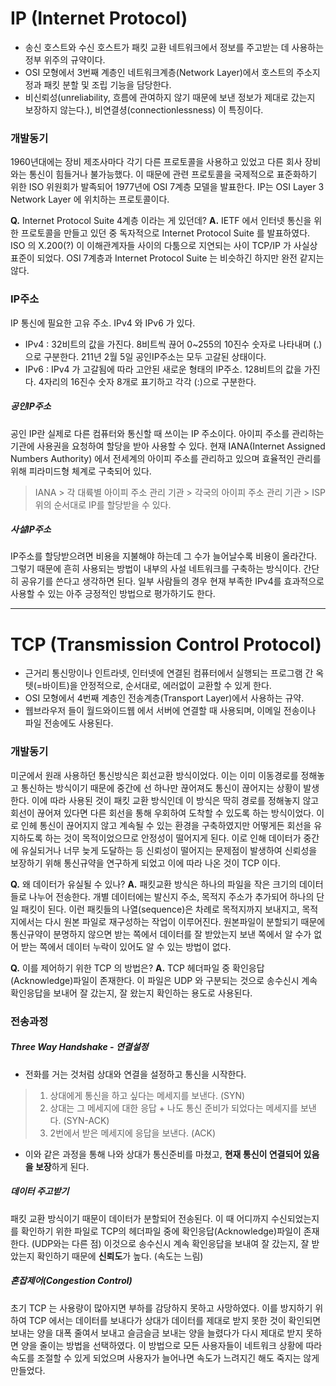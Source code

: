 # IP (Internet Protocol)
* 송신 호스트와 수신 호스트가 패킷 교환 네트워크에서 정보를 주고받는 데 사용하는 정부 위주의 규약이다.
* OSI 모형에서 3번째 계층인 네트워크계층(Network Layer)에서 호스트의 주소지정과 패킷 분할 및 조립 기능을 담당한다.
* 비신뢰성(unreliability, 흐름에 관여하지 않기 때문에 보낸 정보가 제대로 갔는지 보장하지 않는다.), 비연결셩(connectionlessness) 이 특징이다. 

### 개발동기
1960년대에는 장비 제조사마다 각기 다른 프로토콜을 사용하고 있었고 다른 회사 장비와는 통신이 힘들거나 불가능했다. 이 때문에 관련 프로토콜을 국제적으로 표준화하기 위한 ISO 위원회가 발족되어 1977년에 OSI 7계층 모델을 발표한다. IP는 OSI Layer 3 Network Layer 에 위치하는 프로토콜이다. 

**Q.** Internet Protocol Suite 4계층 이라는 게 있던데?
**A.** IETF 에서 인터넷 통신을 위한 프로토콜을 만들고 있던 중 독자적으로 Internet Protocol Suite 를 발표하였다. ISO 의 X.200(?) 이 이해관계자들 사이의 다툼으로 지연되는 사이 TCP/IP 가 사실상 표준이 되었다. OSI 7계층과 Internet Protocol Suite 는 비슷하긴 하지만 완전 같지는 않다. 

### IP주소
IP 통신에 필요한 고유 주소. IPv4 와 IPv6 가 있다.
* IPv4 : 32비트의 값을 가진다. 8비트씩 끊어 0~255의 10진수 숫자로 나타내며 (.)으로 구분한다. 211년 2월 5일 공인IP주소는 모두 고갈된 상태이다.
* IPv6 : IPv4 가 고갈됨에 따라 고안된 새로운 형태의 IP주소. 128비트의 값을 가진다. 4자리의 16진수 숫자 8개로 표기하고 각각 (:)으로 구분한다.
##### 공인IP주소
공인 IP란 실제로 다른 컴퓨터와 통신할 때 쓰이는 IP 주소이다. 아이피 주소를 관리하는 기관에 사용권을 요청하여 할당을 받아 사용할 수 있다. 현재 IANA(Internet Assigned Numbers Authority) 에서 전세계의 아이피 주소를 관리하고 있으며 효율적인 관리를 위해 피라미드형 체계로 구축되어 있다.
> IANA > 각 대륙별 아이피 주소 관리 기관 > 각국의 아이피 주소 관리 기관 > ISP
위의 순서대로 IP를 할당받을 수 있다.
##### 사설IP주소
IP주소를 할당받으려면 비용을 지불해야 하는데 그 수가 늘어날수록 비용이 올라간다. 그렇기 때문에 흔히 사용되는 방법이 내부의 사설 네트워크를 구축하는 방식이다. 간단히 공유기를 쓴다고 생각하면 된다. 일부 사람들의 경우 현재 부족한 IPv4를 효과적으로 사용할 수 있는 아주 긍정적인 방법으로 평가하기도 한다.

---
# TCP (Transmission Control Protocol)
* 근거리 통신망이나 인트라넷, 인터넷에 연결된 컴퓨터에서 실행되는 프로그램 간 옥텟(=바이트)을 안정적으로, 순서대로, 에러없이 교환할 수 있게 한다.
* OSI 모형에서 4번째 계층인 전송계층(Transport Layer)에서 사용하는 규약.
* 웹브라우저 들이 월드와이드웹 에서 서버에 연결할 때 사용되며, 이메일 전송이나 파일 전송에도 사용된다.

### 개발동기
미군에서 원래 사용하던 통신방식은 회선교환 방식이었다. 이는 이미 이동경로를 정해놓고 통신하는 방식이기 때문에 중간에 선 하나만 끊어져도 통신이 끊어지는 상황이 발생한다. 이에 따라 사용된 것이 패킷 교환 방식인데 이 방식은 딱히 경로를 정해놓지 않고 회선이 끊어져 있다면 다른 회선을 통해 우회하여 도착할 수 있도록 하는 방식이었다. 이로 인헤 통신이 끊어지지 않고 계속될 수 있는 환경을 구축하였지만 어떻게든 회선을 유지하도록 하는 것이 목적이었으므로 안정성이 떨어지게 된다. 이로 인해 데이터가 중간에 유실되거나 너무 늦게 도달하는 등 신뢰성이 떨어지는 문제점이 발생하여 신뢰성을 보장하기 위해 통신규약을 연구하게 되었고 이에 따라 나온 것이 TCP 이다.

**Q.** 왜 데이터가 유실될 수 있나?
**A.** 패킷교환 방식은 하나의 파일을 작은 크기의 데이터들로 나누어 전송한다. 개별 데이터에는 발신지 주소, 목적지 주소가 추가되어 하나의 단일 패킷이 된다. 이런 패킷들의 나열(sequence)은 차례로 목적지까지 보내지고, 목적지에서는 다시 원본 파일로 재구성하는 작업이 이루어진다. 원본파일이 분할되기 때문에 통신규약이 분명하지 않으면 받는 쪽에서 데이터를 잘 받았는지 보낸 쪽에서 알 수가 없어 받는 쪽에서 데이터 누락이 있어도 알 수 있는 방법이 없다.

**Q.** 이를 제어하기 위한 TCP 의 방법은?
**A.** TCP 헤더파일 중 확인응답(Acknowledge)파일이 존재한다. 이 파일은 UDP 와 구분되는 것으로 송수신시 계속 확인응답을 보내어 잘 갔는지, 잘 왔는지 확인하는 용도로 사용된다. 

### 전송과정
##### Three Way Handshake - 연결설정
* 전화를 거는 것처럼 상대와 연결을 설정하고 통신을 시작한다.
> 1. 상대에게 통신을 하고 싶다는 메세지를 보낸다. (SYN)
> 2. 상대는 그 메세지에 대한 응답 + 나도 통신 준비가 되었다는 메세지를 보낸다. (SYN-ACK)
> 3. 2번에서 받은 메세지에 응답을 보낸다. (ACK)
* 이와 같은 과정을 통해 나와 상대가 통신준비를 마쳤고, **현재 통신이 연결되어 있음을 보장**하게 된다.
##### 데이터 주고받기
패킷 교환 방식이기 때문이 데이터가 분할되어 전송된다. 이 때 어디까지 수신되었는지를 확인하기 위한 파일로 TCP의 헤더파일 중에 확인응답(Acknowledge)파일이 존재한다. (UDP와는 다른 점) 이것으로 송수신시 계속 확인응답을 보내여 잘 갔는지, 잘 받았는지 확인하기 때문에 **신뢰도**가 높다. (속도는 느림)
##### 혼잡제어(Congestion Control)
초기 TCP 는 사용량이 많아지면 부하를 감당하지 못하고 사망하였다. 이를 방지하기 위하여 TCP 에서는 데이터를 보내다가 상대가 데이터를 제대로 받지 못한 것이 확인되면 보내는 양을 대폭 줄여서 보내고 슬금슬금 보내는 양을 늘렸다가 다시 제대로 받지 못하면 양을 줄이는 방법을 선택하였다. 이 방법으로 모든 사용자들이 네트워크 상황에 따라 속도를 조절할 수 있게 되었으며 사용자가 늘어나면 속도가 느려지긴 해도 죽지는 않게 만들었다.

